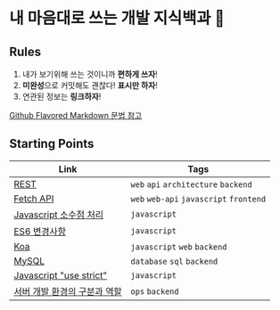 # 내 마음대로 쓰는 개발 지식백과 📖

## Rules

1. 내가 보기위해 쓰는 것이니까 **편하게 쓰자**!
1. **미완성**으로 커밋해도 괜찮다! **표시만 하자**!
1. 연관된 정보는 **링크하자**!

[Github Flavored Markdown 문법 참고](https://guides.github.com/features/mastering-markdown/)

## Starting Points

| Link                                                            | Tags                                    |
| --------------------------------------------------------------- | --------------------------------------- |
| [REST](REST.md)                                                 | `web` `api` `architecture` `backend`    |
| [Fetch API](Fetch-API.md)                                       | `web` `web-api` `javascript` `frontend` |
| [Javascript 소수점 처리](Javascript-소수점-처리.md)             | `javascript`                            |
| [ES6 변경사항](ES6-변경사항.md)                                 | `javascript`                            |
| [Koa](Koa.md)                                                   | `javascript` `web` `backend`            |
| [MySQL](MySQL.md)                                               | `database` `sql` `backend`              |
| [Javascript "use strict"](Javascript-use-strict.md)             | `javascript`                            |
| [서버 개발 환경의 구분과 역할](서버-개발-환경의-구분과-역할.md) | `ops` `backend`                         |
